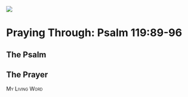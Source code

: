 <img class="intro-right" src="/images/art-paris-psalter.jpg">

# Praying Through: Psalm 119:89-96

## The Psalm

## The Prayer

<div style="font-variant: small-caps;">
My Living Word
</div>
